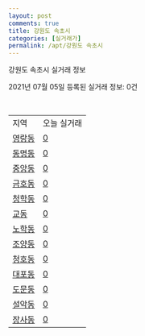 ```yaml
---
layout: post
comments: true
title: 강원도 속초시
categories: [실거래가]
permalink: /apt/강원도 속초시
---
```


강원도 속초시 실거래 정보

2021년 07월 05일 등록된 실거래 정보: 0건

<script type="text/javascript">
  google.charts.load('current', {'packages':['corechart']});
  google.charts.setOnLoadCallback(drawChart);

  function drawChart() {
    var data = google.visualization.arrayToDataTable([['거래일', '매매', '전월세', '전매'], ['20-07', 190, 166, 95], ['20-08', 183, 134, 62], ['20-09', 212, 168, 93], ['20-10', 261, 162, 83], ['20-11', 230, 109, 95], ['20-12', 307, 123, 130], ['21-01', 243, 126, 87], ['21-02', 187, 165, 79], ['21-03', 233, 156, 95], ['21-04', 264, 175, 74], ['21-05', 248, 119, 70], ['21-06', 192, 101, 47], ['21-07', 3, 4, 2]]);

    var options = {
      title: '최근 유형별 거래량 추이',
      legend: { position: 'bottom' }
    };

    var chart = new google.visualization.LineChart(document.getElementById('columnchart_material'));
    chart.draw(data, (options));
  }
</script>

<div id="columnchart_material" style="width: 95%; margin-left: -35px"></div>
<br>
<table class="sortable">
  <tr>
    <td>지역</td>
    <td>오늘 실거래</td>
  </tr>

  
  <tr class="item">
    <td><a href="강원도 속초시 영랑동">영랑동</a></td>
    <td><a href="강원도 속초시 영랑동">0</a></td>
  </tr>
    

  <tr class="item">
    <td><a href="강원도 속초시 동명동">동명동</a></td>
    <td><a href="강원도 속초시 동명동">0</a></td>
  </tr>
    

  <tr class="item">
    <td><a href="강원도 속초시 중앙동">중앙동</a></td>
    <td><a href="강원도 속초시 중앙동">0</a></td>
  </tr>
    

  <tr class="item">
    <td><a href="강원도 속초시 금호동">금호동</a></td>
    <td><a href="강원도 속초시 금호동">0</a></td>
  </tr>
    

  <tr class="item">
    <td><a href="강원도 속초시 청학동">청학동</a></td>
    <td><a href="강원도 속초시 청학동">0</a></td>
  </tr>
    

  <tr class="item">
    <td><a href="강원도 속초시 교동">교동</a></td>
    <td><a href="강원도 속초시 교동">0</a></td>
  </tr>
    

  <tr class="item">
    <td><a href="강원도 속초시 노학동">노학동</a></td>
    <td><a href="강원도 속초시 노학동">0</a></td>
  </tr>
    

  <tr class="item">
    <td><a href="강원도 속초시 조양동">조양동</a></td>
    <td><a href="강원도 속초시 조양동">0</a></td>
  </tr>
    

  <tr class="item">
    <td><a href="강원도 속초시 청호동">청호동</a></td>
    <td><a href="강원도 속초시 청호동">0</a></td>
  </tr>
    

  <tr class="item">
    <td><a href="강원도 속초시 대포동">대포동</a></td>
    <td><a href="강원도 속초시 대포동">0</a></td>
  </tr>
    

  <tr class="item">
    <td><a href="강원도 속초시 도문동">도문동</a></td>
    <td><a href="강원도 속초시 도문동">0</a></td>
  </tr>
    

  <tr class="item">
    <td><a href="강원도 속초시 설악동">설악동</a></td>
    <td><a href="강원도 속초시 설악동">0</a></td>
  </tr>
    

  <tr class="item">
    <td><a href="강원도 속초시 장사동">장사동</a></td>
    <td><a href="강원도 속초시 장사동">0</a></td>
  </tr>
    


</table>


    